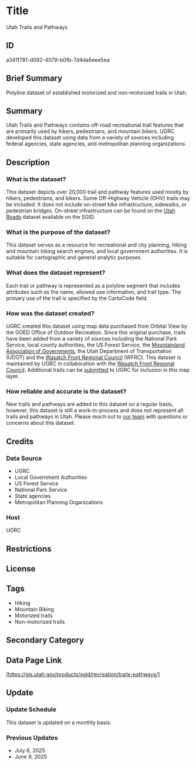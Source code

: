 # Title

Utah Trails and Pathways

## ID

a341f781-d092-4079-b0fb-7d4da5eee5ea

## Brief Summary

Polyline dataset of established motorized and non-motorized trails in Utah.

## Summary

Utah Trails and Pathways contains off-road recreational trail features that are primarily used by hikers, pedestrians, and mountain bikers. UGRC developed this dataset using data from a variety of sources including federal agencies, state agencies, and metropolitan planning organizations.

## Description

### What is the dataset?

This dataset depicts over 20,000 trail and pathway features used mostly by hikers, pedestrians, and bikers. Some Off-Highway Vehicle (OHV) trails may be included. It does not include on-street bike infrastructure, sidewalks, or pedestrian bridges. On-street infrastructure can be found on the [Utah Roads](https://gis.utah.gov/products/sgid/transportation/road-centerlines/) dataset available on the SGID.

### What is the purpose of the dataset?

This dataset serves as a resource for recreational and city planning, hiking and mountain biking search engines, and local government authorities. It is suitable for cartographic and general analytic purposes.

### What does the dataset represent?

Each trail or pathway is represented as a polyline segment that includes attributes such as the name, allowed use information, and trail type. The primary use of the trail is specified by the CartoCode field.

### How was the dataset created?

UGRC created this dataset using map data purchased from Orbital View by the GOED Office of Outdoor Recreation. Since this original purchase, trails have been added from a variety of sources including the National Park Service, local county authorities, the US Forest Service, the [Mountainland Association of Governments](https://mountainland.org/), the Utah Department of Transportation (UDOT) and the [Wasatch Front Regional Council](https://wfrc.org/) (WFRC). This dataset is maintained by UGRC in collaboration with the [Wasatch Front Regional Council](https://wfrc.org/). Additional trails can be [submitted](https://gis.utah.gov/contact/) to UGRC for inclusion in this map layer.

### How reliable and accurate is the dataset?

New trails and pathways are added to this dataset on a regular basis, however, this dataset is still a work-in-process and does not represent all trails and pathways in Utah. Please reach out to [our team](https://gis.utah.gov/contact/) with questions or concerns about this dataset.

## Credits

### Data Source

- UGRC
- Local Government Authorities
- US Forest Service
- National Park Service
- State agencies
- Metropolitan Planning Organizations

### Host

UGRC

## Restrictions

## License

## Tags

- Hiking
- Mountain Biking
- Motorized trails
- Non-motorized trails

## Secondary Category

## Data Page Link

[https://gis.utah.gov/products/sgid/recreation/trails-pathways/]

## Update

### Update Schedule

This dataset is updated on a monthly basis.

### Previous Updates
- July 8, 2025
- June 9, 2025
